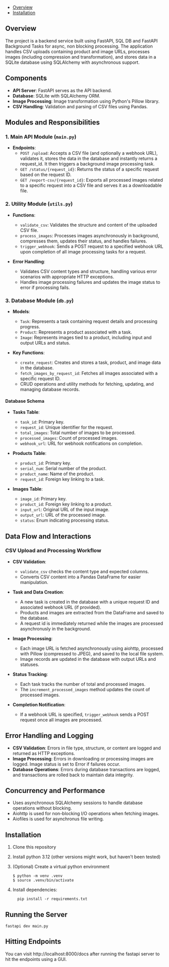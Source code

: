 - [Overview](https://github.com/Yaksham/ImageProcessor?tab=readme-ov-file#overview)
- [Installation](https://github.com/Yaksham/ImageProcessor?tab=readme-ov-file#installation)

## Overview

The project is a backend service built using FastAPI, SQL DB and FastAPI Background Tasks for async, non blocking processing. The application handles CSV uploads containing product and image URLs, processes images (including compression and transformation), and stores data in a SQLite database using SQLAlchemy with asynchronous support.

## Components

- **API Server**: FastAPI serves as the API backend.
- **Database**: SQLite with SQLAlchemy ORM.
- **Image Processing**: Image transformation using Python's Pillow library.
- **CSV Handling**: Validation and parsing of CSV files using Pandas.

## Modules and Responsibilities

### 1. Main API Module (`main.py`)

- **Endpoints**:
  - `POST /upload`: Accepts a CSV file (and optionally a webhook URL), validates it, stores the data in the database and instantly returns a request_id. It then triggers a background image processing task.
  - `GET /status/{request_id}`: Returns the status of a specific request based on the request ID.
  - `GET /export-csv/{request_id}`: Exports all processed images related to a specific request into a CSV file and serves it as a downloadable file.


### 2. Utility Module (`utils.py`)

- **Functions**:
  - `validate_csv`: Validates the structure and content of the uploaded CSV file.
  - `process_images`: Processes images asynchronously in background, compresses them, updates their status, and handles failures.
  - `trigger_webhook`: Sends a POST request to a specified webhook URL upon completion of all image processing tasks for a request.

- **Error Handling**:
  - Validates CSV content types and structure, handling various error scenarios with appropriate HTTP exceptions.
  - Handles image processing failures and updates the image status to error if processing fails.

### 3. Database Module (`db.py`)

- **Models**:
  - `Task`: Represents a task containing request details and processing progress.
  - `Product`: Represents a product associated with a task.
  - `Image`: Represents images tied to a product, including input and output URLs and status.

- **Key Functions**:
  - `create_request`: Creates and stores a task, product, and image data in the database.
  - `fetch_images_by_request_id`: Fetches all images associated with a specific request ID.
  - CRUD operations and utility methods for fetching, updating, and managing database records.
 
    
#### Database Schema

- **Tasks Table**:
  - `task_id`: Primary key.
  - `request_id`: Unique identifier for the request.
  - `total_images`: Total number of images to be processed.
  - `processed_images`: Count of processed images.
  - `webhook_url`: URL for webhook notifications on completion.

- **Products Table**:
  - `product_id`: Primary key.
  - `serial_num`: Serial number of the product.
  - `product_name`: Name of the product.
  - `request_id`: Foreign key linking to a task.

- **Images Table**:
  - `image_id`: Primary key.
  - `product_id`: Foreign key linking to a product.
  - `input_url`: Original URL of the input image.
  - `output_url`: URL of the processed image.
  - `status`: Enum indicating processing status.

## Data Flow and Interactions

### CSV Upload and Processing Workflow

- **CSV Validation**:
  - `validate_csv` checks the content type and expected columns.
  - Converts CSV content into a Pandas DataFrame for easier manipulation.

- **Task and Data Creation**:
  - A new task is created in the database with a unique request ID and associated webhook URL (if provided).
  - Products and images are extracted from the DataFrame and saved to the database.
  - A request id is immediately returned while the images are processed asynchronusly in the background.

- **Image Processing**:
  - Each image URL is fetched asynchronously using aiohttp, processed with Pillow (compressed to JPEG), and saved to the local file system.
  - Image records are updated in the database with output URLs and statuses.

- **Status Tracking**:
  - Each task tracks the number of total and processed images.
  - The `increment_processed_images` method updates the count of processed images.

- **Completion Notification**:
  - If a webhook URL is specified, `trigger_webhook` sends a POST request once all images are processed.

## Error Handling and Logging

- **CSV Validation**: Errors in file type, structure, or content are logged and returned as HTTP exceptions.
- **Image Processing**: Errors in downloading or processing images are logged. Image status is set to Error if failures occur.
- **Database Operations**: Errors during database transactions are logged, and transactions are rolled back to maintain data integrity.

## Concurrency and Performance

- Uses asynchronous SQLAlchemy sessions to handle database operations without blocking.
- Aiohttp is used for non-blocking I/O operations when fetching images.
- Aiofiles is used for asynchronus file writing.

## Installation

1. Clone this repository 
2. Install python 3.12 (other versions might work, but haven't been tested)
3. (Optional) Create a virtual python environment
    ``` 
    $ python -m venv .venv
    $ source .venv/bin/activate
    ```

4. Install dependencies:
    ```
      pip install -r requirements.txt
    ```
## Running the Server
    fastapi dev main.py

## Hitting Endpoints
You can visit http://localhost:8000/docs after running the fastapi server to hit the endpoints using a GUI.
